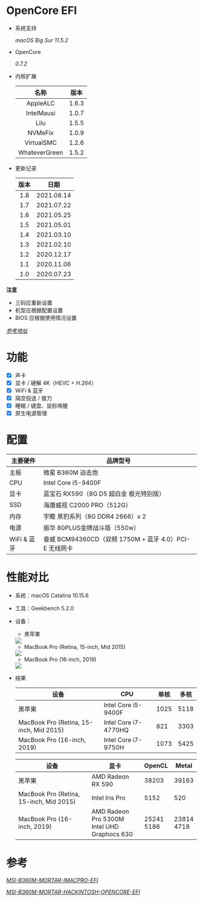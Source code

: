 # OpenCore EFI

- 系统支持
  
  *macOS Big Sur 11.5.2*
  
- OpenCore
  
  *0.7.2*
  
- 内核扩展

  | 名称 | 版本 |
  | :-: | :-: |
  | AppleALC | 1.6.3 |
  | IntelMausi | 1.0.7 |
  | Lilu | 1.5.5 |
  | NVMeFix | 1.0.9 |
  | VirtualSMC | 1.2.6 |
  | WhateverGreen | 1.5.2 |

- 更新记录

  | 版本 | 日期 |
  | :-: | :-: |
  | 1.8 | 2021.08.14 |
  | 1.7 | 2021.07.22 |
  | 1.6 | 2021.05.25 |
  | 1.5 | 2021.05.01 |
  | 1.4 | 2021.03.10 |
  | 1.3 | 2021.02.10 |
  | 1.2 | 2020.12.17 |
  | 1.1 | 2020.11.06 |
  | 1.0 | 2020.07.23 |

**注意**
- 三码应重新设置
- 机型应根据配置设置
- BIOS 应根据使用情况设置
  
[*参考地址*](https://github.com/GeQ1an/MSI-B360M-MORTAR-HACKINTOSH-OPENCORE-EFI#%E4%BD%BF%E7%94%A8-efi)

# 功能

- [x] 声卡
- [x] 显卡 / 硬解 4K（HEVC + H.264）
- [x] WiFi & 蓝牙
- [x] 隔空投送 / 接力
- [x] 睡眠 / 键盘、鼠标唤醒
- [x] 原生电源管理

# 配置

| 主要硬件 | 品牌型号 |
| ---- | ---- |
| 主板  | 微星 B360M 迫击炮 |
| CPU  | Intel Core i5-9400F |
| 显卡  | 蓝宝石 RX590（8G D5 超白金 极光特别版） |
| SSD  | 海康威视 C2000 PRO（512G） |
| 内存  | 宇瞻 黑豹系列（8G DDR4 2666）x 2 |
| 电源  | 振华 80PLUS金牌战斗版（550w） |
| WiFi & 蓝牙  | 奋威 BCM94360CD（双频 1750M + 蓝牙 4.0）PCI-E 无线网卡 |

#  性能对比
- 系统：macOS Catalina 10.15.6
- 工具：Geekbench 5.2.0


- 设备：
  - 黑苹果
  <img src="images/mac.png">

  - MacBook Pro (Retina, 15-inch, Mid 2015) 
  <img src="images/mac15.PNG">  
  
  - MacBook Pro (16-inch, 2019)  
  <img src="images/mac16.PNG">   

- 结果
  
  | 设备 | CPU | 单核 | 多核 |
  | - | -| - | - |
  | 黑苹果 | Intel Core i5-9400F |1025 | 5118 |
  | MacBook Pro (Retina, 15-inch, Mid 2015) |Intel Core i7-4770HQ | 821 | 3303 |
  | MacBook Pro (16-inch, 2019) | Intel Core i7-9750H | 1073 | 5425 |


  | 设备 | 显卡 | OpenCL | Metal |
  | - | - | - | - |
  | 黑苹果 | AMD Radeon RX 590 |38203 | 39163 |
  | MacBook Pro (Retina, 15-inch, Mid 2015) | Intel Iris Pro | 5152 | 520 |
  | MacBook Pro (16-inch, 2019) | AMD Radeon Pro 5300M <br> Intel UHD Graphocs 630  | 25241 <br> 5186 | 23814 <br> 4718 |


# 参考
[*MSI-B360M-MORTAR-IMACPRO-EFI*](https://github.com/andot/MSI-B360M-MORTAR-IMACPRO-EFI)

[*MSI-B360M-MORTAR-HACKINTOSH-OPENCORE-EFI*](https://github.com/GeQ1an/MSI-B360M-MORTAR-HACKINTOSH-OPENCORE-EFI)

